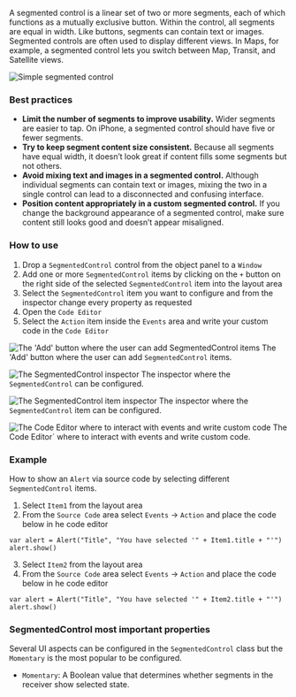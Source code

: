 A segmented control is a linear set of two or more segments, each of which functions as a mutually exclusive button. Within the control, all segments are equal in width. Like buttons, segments can contain text or images. Segmented controls are often used to display different views. In Maps, for example, a segmented control lets you switch between Map, Transit, and Satellite views.

![Simple segmented control](images/segmentedcontrol1.png)

### Best practices
* **Limit the number of segments to improve usability.** Wider segments are easier to tap. On iPhone, a segmented control should have five or fewer segments.
* **Try to keep segment content size consistent.** Because all segments have equal width, it doesn’t look great if content fills some segments but not others.
* **Avoid mixing text and images in a segmented control.** Although individual segments can contain text or images, mixing the two in a single control can lead to a disconnected and confusing interface.
* **Position content appropriately in a custom segmented control.** If you change the background appearance of a segmented control, make sure content still looks good and doesn’t appear misaligned.

### How to use
1. Drop a `SegmentedControl` control from the object panel to a `Window`
2. Add one or more `SegmentedControl` items by clicking on the `+` button on the right side of the selected `SegmentedControl` item into the layout area
3. Select the `SegmentedControl` item you want to configure and from the inspector change every property as requested
3. Open the `Code Editor`
4. Select the `Action` item inside the `Events` area and write your custom code in the `Code Editor`

![The 'Add' button where the user can add `SegmentedControl` items](images/segmentedcontrol5.png)
The 'Add' button where the user can add `SegmentedControl` items.

![The `SegmentedControl` inspector](images/segmentedcontrol2.png)
The inspector where the `SegmentedControl` can be configured.

![The `SegmentedControl` item inspector](images/segmentedcontrol3.png)
The inspector where the `SegmentedControl` item can be configured.

![The Code Editor where to interact with events and write custom code](images/segmentedcontrol4.png)
The Code Editor` where to interact with events and write custom code.

### Example
How to show an `Alert` via source code by selecting different `SegmentedControl` items.

1. Select `Item1` from the layout area
2. From the `Source Code` area select `Events` -> `Action`  and place the code below in he code editor
```
var alert = Alert("Title", "You have selected '" + Item1.title + "'")
alert.show()
```
3. Select `Item2` from the layout area
4. From the `Source Code` area select `Events` -> `Action`  and place the code below in he code editor
```
var alert = Alert("Title", "You have selected '" + Item2.title + "'")
alert.show()
```

### SegmentedControl most important properties
Several UI aspects can be configured in the `SegmentedControl` class but the `Momentary` is the most popular to be configured.
- `Momentary`: A Boolean value that determines whether segments in the receiver show selected state.
